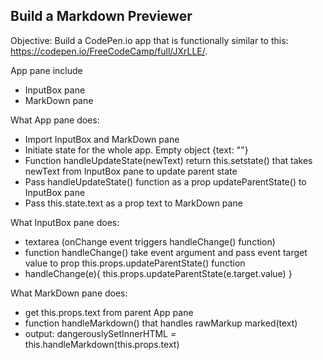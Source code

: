 ## Build a Markdown Previewer

Objective: Build a CodePen.io app that is functionally similar to this: https://codepen.io/FreeCodeCamp/full/JXrLLE/.

App pane include
- InputBox pane
- MarkDown pane

What App pane does:
- Import InputBox and MarkDown pane
- Initiate state for the whole app. Empty object  {text: ""}
- Function handleUpdateState(newText) return this.setstate() that takes newText from InputBox  pane to update parent state
- Pass handleUpdateState() function as a prop updateParentState() to InputBox pane
- Pass this.state.text as a prop text to MarkDown  pane

What InputBox pane does:
- textarea (onChange event triggers handleChange() function)
- function handleChange() take event argument and pass event target value to prop this.props.updateParentState() function
- handleChange(e){
  this.props.updateParentState(e.target.value)
}

What MarkDown pane does:
- get this.props.text from parent App pane
- function handleMarkdown() that handles rawMarkup marked(text)
- output: dangerouslySetInnerHTML = this.handleMarkdown(this.props.text)
